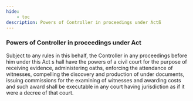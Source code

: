 ```yaml
---
hide:
    - toc
description: Powers of Controller in proceedings under Actß
---
```


### Powers of Controller in proceedings under Act

Subject to any rules in this behalf, the Controller in any proceedings before him under this Act s hall have the powers of a civil court for the purpose of receiving evidence, administering oaths, enforcing the attendance of witnesses, compelling the discovery and production of under documents, issuing commissions for the examining of witnesses and awarding costs and such award shall be executable in any court having jurisdiction as if it were a decree of that court.

